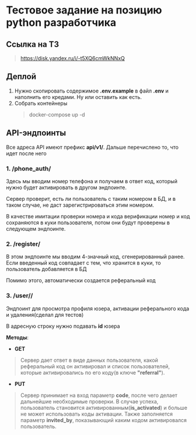 # Тестовое задание на позицию python разработчика
## Cсылка на ТЗ
> https://disk.yandex.ru/i/-t5XQ6cmWkNNxQ

## Деплой
1. Нужно скопировать содержимое **.env.example** в файл **.env** и наполнить его кредами. Ну или оставить как есть.
2. Собрать контейнеры
    > docker-compose up -d

## API-эндпоинты
Все адреса API имеют префикс **api/v1/**. Дальше перечислено то, что идет после него

### 1. /phone_auth/
Здесь мы вводим номер телефона и получаем в ответ код, который нужно будет активировать в другом эндпоинте.

Сервер проверит, есть ли пользователь с таким номером в БД, и в таком случае, не даст зарегистрироваться этим номером.

В качестве имитации проверки номера и кода верификации номер и код сохраняются в куки пользователя, потом они будут проверены в следующем эндпоинте.

### 2. /register/
В этом эндпоинте мы вводим 4-значный код, сгенерированный ранее. Если введенный код совпадает с тем, что хранится в куки, то пользователь добавляется в БД

Помимо этого, автоматически создается реферальный код

### 3. /user/<pk>/
Эндпоинт для просмотра профиля юзера, активации реферального кода и удаления(сделал для тестов)

В адресную строку нужно подавать **id** юзера

**Методы**:

- **GET**
> Сервер дает ответ в виде данных пользователя, какой реферальный код он активировал и список пользователей, которые активировались по его коду(в ключе **"referral"**).

- **PUT**
> Сервер принимает на вход параметр **code**, после чего делает дальнейшие необходимые проверки. В случае успеха, пользователь становится активированным(**is_activated**) и больше не может использовать коды активации. Также заполняется параметр **invited_by**, показывающий каким кодом активировался пользователь.
